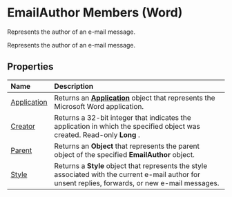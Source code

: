 
# EmailAuthor Members (Word)
Represents the author of an e-mail message.

Represents the author of an e-mail message.


## Properties



|**Name**|**Description**|
|:-----|:-----|
|[Application](019bf110-5fbd-1d13-b8a4-9c63be2d6784.md)|Returns an  **[Application](d1cf6f8f-4e88-bf01-93b4-90a83f79cb44.md)** object that represents the Microsoft Word application.|
|[Creator](d7c6eeff-91be-404f-789d-77134ceeedc7.md)|Returns a 32-bit integer that indicates the application in which the specified object was created. Read-only  **Long** .|
|[Parent](c2700a0b-3c7d-94ef-6e34-1b148a28e4ab.md)|Returns an  **Object** that represents the parent object of the specified **EmailAuthor** object.|
|[Style](e60dadf7-affd-3bcf-e4a9-d4f083bca000.md)|Returns a  **Style** object that represents the style associated with the current e-mail author for unsent replies, forwards, or new e-mail messages.|
